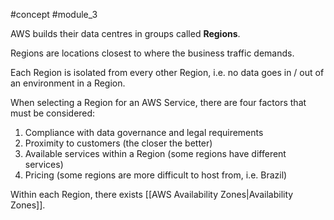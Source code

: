 #concept #module_3

AWS builds their data centres in groups called **Regions**.

Regions are locations closest to where the business traffic demands.

Each Region is isolated from every other Region, i.e. no data goes in / out of an environment in a Region.

When selecting a Region for an AWS Service, there are four factors that must be considered:

1. Compliance with data governance and legal requirements
2. Proximity to customers (the closer the better)
3. Available services within a Region (some regions have different services)
4. Pricing (some regions are more difficult to host from, i.e. Brazil)

Within each Region, there exists [[AWS Availability Zones|Availability Zones]].

